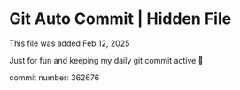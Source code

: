 # Git Auto Commit | Hidden File

This file was added Feb 12, 2025

Just for fun and keeping my daily git commit active 🤪

commit number: 362676

